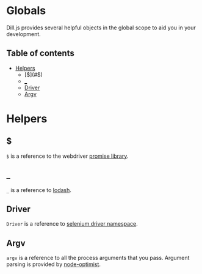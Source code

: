 Globals
===========

Dill.js provides several helpful objects in the global scope to aid you in your development.


## Table of contents

* [Helpers](#helpers)
  * [$](#$)
  * [_](#_)
  * [Driver](#driver)
  * [Argv](#argv)

# Helpers

## $

`$` is a reference to the webdriver [promise library](http://selenium.googlecode.com/git/docs/api/javascript/namespace_webdriver_promise.html).

## _

`_` is a reference to [lodash](http://lodash.com/docs).

## Driver

`Driver` is a reference to [selenium driver namespace](http://selenium.googlecode.com/git/docs/api/javascript/namespace_webdriver.html).

## Argv

`argv` is a reference to all the process arguments that you pass.
Argument parsing is provided by [node-optimist](https://github.com/substack/node-optimist).
